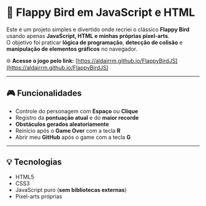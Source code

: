 # 🐤 Flappy Bird em JavaScript e HTML

Este é um projeto simples e divertido onde recriei o clássico **Flappy Bird** usando apenas **JavaScript, HTML e minhas próprias pixel-arts**.  
O objetivo foi praticar **lógica de programação**, **detecção de colisão** e **manipulação de elementos gráficos** no navegador.

🌐 **Acesse o jogo pelo link:** [https://aldairrm.github.io/FlappyBirdJS](https://aldairrm.github.io/FlappyBirdJS)

---

## 🎮 Funcionalidades

- Controle do personagem com **Espaço** ou **Clique**  
- Registro da **pontuação atual** e do **maior recorde**  
- **Obstáculos gerados aleatoriamente**  
- Reinício após o **Game Over** com a tecla **R**  
- Abrir meu **GitHub** após o game com a tecla **G**

---

## 💡 Tecnologias

- HTML5  
- CSS3  
- JavaScript puro (**sem bibliotecas externas**)  
- Pixel-arts próprias  

